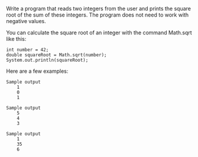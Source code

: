 Write a program that reads two integers from the user and prints the square root of the sum of these integers. The program does not need to work with negative values.

You can calculate the square root of an integer with the command Math.sqrt like this:

    int number = 42;
    double squareRoot = Math.sqrt(number);
    System.out.println(squareRoot);

Here are a few examples:

    Sample output
        1
        0
        1

    Sample output
        5
        4
        3

    Sample output
        1
        35
        6